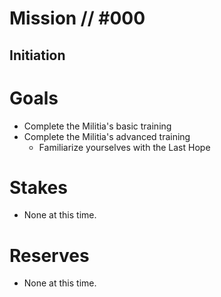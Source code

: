 # Mission // #000
## Initiation
# Goals
- Complete the Militia's basic training
- Complete the Militia's advanced training
  - Familiarize yourselves with the Last Hope

# Stakes
- None at this time.

# Reserves
- None at this time.
